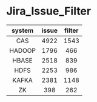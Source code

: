 # Jira_Issue_Filter

| system | issue  | filter |
| :----: | :----: | :----: |
| CAS    |  4922  |  1543  |
| HADOOP |  1796  |  466   |
| HBASE  |  2518  |  839   |
| HDFS   |  2253  |  986  |
| KAFKA  |  2381  |  1148  |
| ZK     |  398   |  262   |